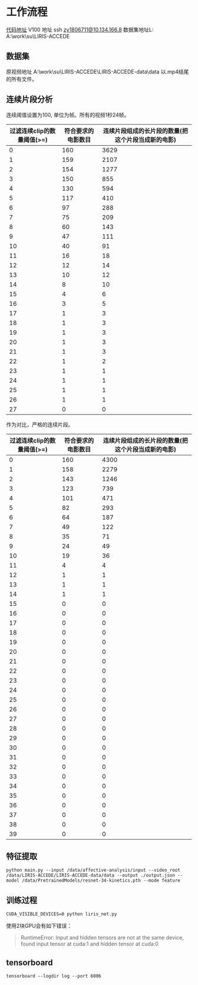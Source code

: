 # 工作流程

[代码地址](https://github.com/YoungForest/affective-analysis)
V100 地址 ssh zy1806711@10.134.166.8
数据集地址L: A:\work\su\LIRIS-ACCEDE

## 数据集
原视频地址 A:\work\su\LIRIS-ACCEDE\LIRIS-ACCEDE-data\data
以.mp4结尾的所有文件。

## 连续片段分析

连续阈值设置为100, 单位为帧。所有的视频1秒24帧。

| 过滤连续clip的数量阈值(>=) | 符合要求的电影数目 | 连续片段组成的长片段的数量(把这个片段当成新的电影) |
| -- | -- | -- |
| 0 | 160 | 3629 |
| 1 | 159 | 2107 |
| 2 | 154 | 1277 |
| 3 | 150 | 855 |
| 4 | 130 | 594 |
| 5 | 117 | 410 |
| 6 | 97 | 288 |
| 7 | 75 | 209 |
| 8 | 60 | 143 |
| 9 | 47 | 111 |
| 10 | 40 | 91 |
| 11 | 16 | 18 |
| 12 | 12 | 14 |
| 13 | 10 | 12 |
| 14 | 8 | 10 |
| 15 | 4 | 6 |
| 16 | 3 | 5 |
| 17 | 1 | 3 |
| 18 | 1 | 3 |
| 19 | 1 | 3 |
| 20 | 1 | 3 |
| 21 | 1 | 3 |
| 22 | 1 | 2 |
| 23 | 1 | 1 |
| 24 | 1 | 1 |
| 25 | 1 | 1 |
| 26 | 1 | 1 |
| 27 | 0 | 0 |

作为对比，严格的连续片段。

| 过滤连续clip的数量阈值(>=) | 符合要求的电影数目 | 连续片段组成的长片段的数量(把这个片段当成新的电影) |
| -- | -- | -- |
| 0 | 160 | 4300 |
| 1 | 158 | 2279 |
| 2 | 143 | 1246 |
| 3 | 123 | 739 |
| 4 | 101 | 471 |
| 5 | 82 | 293 |
| 6 | 64 | 187 |
| 7 | 49 | 122 |
| 8 | 35 | 71 |
| 9 | 24 | 49 |
| 10 | 19 | 36 |
| 11 | 4 | 4 |
| 12 | 1 | 1 |
| 13 | 1 | 1 |
| 14 | 1 | 1 |
| 15 | 0 | 0 |
| 16 | 0 | 0 |
| 17 | 0 | 0 |
| 18 | 0 | 0 |
| 19 | 0 | 0 |
| 20 | 0 | 0 |
| 21 | 0 | 0 |
| 22 | 0 | 0 |
| 23 | 0 | 0 |
| 24 | 0 | 0 |
| 25 | 0 | 0 |
| 26 | 0 | 0 |
| 27 | 0 | 0 |
| 28 | 0 | 0 |
| 29 | 0 | 0 |
| 30 | 0 | 0 |
| 31 | 0 | 0 |
| 32 | 0 | 0 |
| 33 | 0 | 0 |
| 34 | 0 | 0 |
| 35 | 0 | 0 |
| 36 | 0 | 0 |
| 37 | 0 | 0 |
| 38 | 0 | 0 |
| 39 | 0 | 0 |

## 特征提取
```
python main.py --input /data/affective-analysis/input --video_root /data/LIRIS-ACCEDE/LIRIS-ACCEDE-data/data --output ./output.json --model /data/PretrainedModels/resnet-34-kinetics.pth --mode feature
```

## 训练过程
```
CUDA_VISIBLE_DEVICES=0 python liris_net.py
```
使用2块GPU会有如下错误：
> RuntimeError: Input and hidden tensors are not at the same device, found input tensor at cuda:1 and hidden tensor at cuda:0

## tensorboard

```
tensorboard --logdir log --port 6006
```